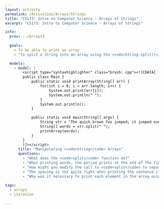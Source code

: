 ```yaml
---
layout: activity
permalink: /Activities/Arrays/Strings
title: "CS173: Intro to Computer Science - Arrays of Strings"
excerpt: "CS173: Intro to Computer Science - Arrays of Strings"

info:
  prev: ../Arrays3
    
  goals: 
    - To be able to print an array
    - "To split a String into an array using the <code>String.split()</code> method"

  models:
    - model: |
        <script type="syntaxhighlighter" class="brush: cpp"><![CDATA[        
        public class Main {
            public static void printArray(String[] arr) { 
                for(int i = 0; i < arr.length; i++) {
                    System.out.print(arr[i]);
                    System.out.println(" ");
                }
                System.out.println();
            }

            public static void main(String[] args) {
                String str = "The quick brown fox jumped; it jumped over the dog.";
                String[] words = str.split(" ");
                printArray(words);
            }
        }
        ]]></script>         
      title: "Manipulating <code>String</code> Arrays"
      questions:
        - "What does the <code>split</code> function do?"
        - "When printing words, the period prints at the end of the final word.  How can we remove that?"
        - "How might you modify the call to <code>split</code> to separate on the semicolon?" 
        - "The spacing is not quite right when printing the sentence clauses; how can we fix that?"   
        - "Why was it necessary to print each element in the array using a loop?  Why not simply write <code>System.out.println(arr);</code>?"        
      
tags:
  - arrays
  - iteration
  
---
```


